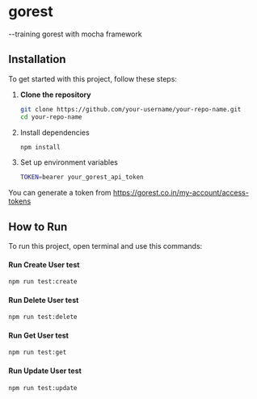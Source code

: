 # gorest
--training gorest with mocha framework
## Installation

To get started with this project, follow these steps:

1. **Clone the repository**

   ```bash
   git clone https://github.com/your-username/your-repo-name.git
   cd your-repo-name
   
2. Install dependencies
   ```bash
   npm install
   
3. Set up environment variables
   ```bash
   TOKEN=bearer your_gorest_api_token
You can generate a token from https://gorest.co.in/my-account/access-tokens


## How to Run

To run this project, open terminal and use this commands:

#### Run Create User test
```bash
npm run test:create
```

#### Run Delete User test
```bash
npm run test:delete
```
#### Run Get User test
```bash
npm run test:get
```
#### Run Update User test
```bash
npm run test:update
```


